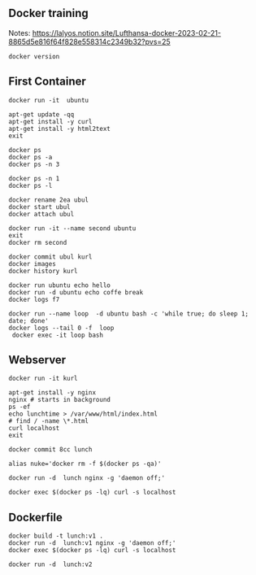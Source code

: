 
## Docker training

Notes: https://lalyos.notion.site/Lufthansa-docker-2023-02-21-8865d5e816f64f828e558314c2349b32?pvs=25


```
docker version

```

## First Container

```
docker run -it  ubuntu

apt-get update -qq
apt-get install -y curl
apt-get install -y html2text
exit
```

```
docker ps
docker ps -a
docker ps -n 3

docker ps -n 1
docker ps -l

docker rename 2ea ubul
docker start ubul
docker attach ubul
```

```
docker run -it --name second ubuntu
exit
docker rm second
```

```
docker commit ubul kurl
docker images
docker history kurl
```


```
docker run ubuntu echo hello
docker run -d ubuntu echo coffe break
docker logs f7

docker run --name loop  -d ubuntu bash -c 'while true; do sleep 1; date; done'
docker logs --tail 0 -f  loop
 docker exec -it loop bash

```


## Webserver

```
docker run -it kurl

apt-get install -y nginx
nginx # starts in background
ps -ef
echo lunchtime > /var/www/html/index.html
# find / -name \*.html
curl localhost
exit

docker commit 8cc lunch
```

```
alias nuke='docker rm -f $(docker ps -qa)'
```

```
docker run -d  lunch nginx -g 'daemon off;'

docker exec $(docker ps -lq) curl -s localhost
```

## Dockerfile

```
docker build -t lunch:v1 .
docker run -d  lunch:v1 nginx -g 'daemon off;'
docker exec $(docker ps -lq) curl -s localhost
```

```
docker run -d  lunch:v2
```